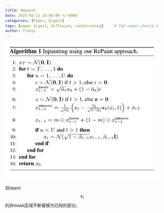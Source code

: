 ```yaml
---
title: Repaint
date: 2025-03-21 14:00:00 +/-0000
categories: [Paper, Digest]
tags: [paper digest, diffusion, conditioning]     # TAG names should always be lowercase
author: fishyi
---
```


![algorithm](/assets/post/repaint/algorithm.png)

将latent $$x_t$$ 的非mask区域不断替换为已知的部分。
